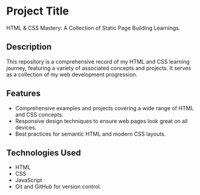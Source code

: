 # Project Title

HTML & CSS Mastery: A Collection of Static Page Building Learnings.

## Description

This repository is a comprehensive record of my HTML and CSS learning journey, featuring a variety of associated concepts and projects. It serves as a collection of my web development progression.

## Features

- Comprehensive examples and projects covering a wide range of HTML and CSS concepts.
- Responsive design techniques to ensure web pages look great on all devices.
- Best practices for semantic HTML and modern CSS layouts.

## Technologies Used

- HTML
- CSS
- JavaScript
- Git and GitHub for version control.
